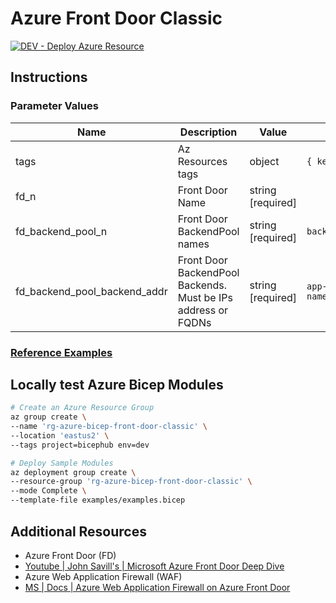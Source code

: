 # Azure Front Door Classic

[![DEV - Deploy Azure Resource](https://github.com/ArtiomLK/azure-bicep-front-door-classic/actions/workflows/dev.orchestrator.yml/badge.svg?branch=main&event=push)](https://github.com/ArtiomLK/azure-bicep-front-door-classic/actions/workflows/dev.orchestrator.yml)

## Instructions

### Parameter Values

| Name                         | Description                                                   | Value             | Examples                             |
| ---------------------------- | ------------------------------------------------------------- | ----------------- | ------------------------------------ |
| tags                         | Az Resources tags                                             | object            | `{ key: value }`                     |
| fd_n                         | Front Door Name                                               | string [required] |                                      |
| fd_backend_pool_n            | Front Door BackendPool names                                  | string [required] | `backend-pool-app`                   |
| fd_backend_pool_backend_addr | Front Door BackendPool Backends. Must be IPs address or FQDNs | string [required] | `app-service-name.azurewebsites.net` |

### [Reference Examples][1]

## Locally test Azure Bicep Modules

```bash
# Create an Azure Resource Group
az group create \
--name 'rg-azure-bicep-front-door-classic' \
--location 'eastus2' \
--tags project=bicephub env=dev

# Deploy Sample Modules
az deployment group create \
--resource-group 'rg-azure-bicep-front-door-classic' \
--mode Complete \
--template-file examples/examples.bicep
```

## Additional Resources

- Azure Front Door (FD)
- [Youtube | John Savill's | Microsoft Azure Front Door Deep Dive][2]
- Azure Web Application Firewall (WAF)
- [MS | Docs | Azure Web Application Firewall on Azure Front Door][3]

[1]: ./examples/examples.bicep
[2]: https://www.youtube.com/watch?v=DHiZbIks9i0&ab_channel=JohnSavill%27sTechnicalTraining
[3]: https://docs.microsoft.com/en-us/azure/web-application-firewall/afds/afds-overview

